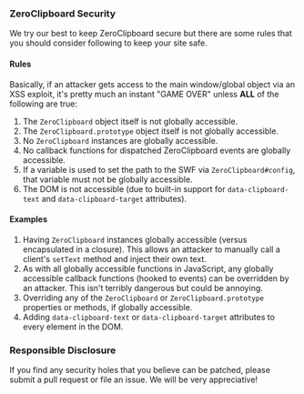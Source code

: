 ### ZeroClipboard Security

We try our best to keep ZeroClipboard secure but there are some rules that you should consider following to keep your site safe.

#### Rules

Basically, if an attacker gets access to the main window/global object via an XSS exploit, it's pretty much an instant "GAME OVER" unless **ALL** of the following are true:
 1. The `ZeroClipboard` object itself is not globally accessible.
 2. The `ZeroClipboard.prototype` object itself is not globally accessible.
 3. No `ZeroClipboard` instances are globally accessible.
 4. No callback functions for dispatched ZeroClipboard events are globally accessible.
 5. If a variable is used to set the path to the SWF via `ZeroClipboard#config`, that variable must not be globally accessible.
 6. The DOM is not accessible (due to built-in support for `data-clipboard-text` and `data-clipboard-target` attributes).

 
#### Examples

 1. Having `ZeroClipboard` instances globally accessible (versus encapsulated in a closure). This allows an attacker to manually call a client's `setText` method and inject their own text.
 2. As with all globally accessible functions in JavaScript, any globally accessible callback functions (hooked to events) can be overridden by an attacker. This isn't terribly dangerous but could be annoying.
 3. Overriding any of the `ZeroClipboard` or `ZeroClipboard.prototype` properties or methods, if globally accessible.
 4. Adding `data-clipboard-text` or `data-clipboard-target` attributes to every element in the DOM.

 
### Responsible Disclosure

If you find any security holes that you believe can be patched, please submit a pull request or file an issue. We will be very appreciative!
